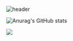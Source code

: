 ![header](https://capsule-render.vercel.app/api?type=soft&color=#c5b8fc&height=300&section=header&text=capsule%20render&fontSize=90)




![Anurag's GitHub stats](https://github-readme-stats.vercel.app/api?username=daheeb&show_icons=true&theme=buefy)



<a href="버튼을 눌렀을 때 이동할 링크" target="_blank"><img src="https://img.shields.io/badge/뱃지레이블-배경색?style=뱃지모양&logo=로고&logoColor=로고색상"/></a>










<!--
**daheeb/daheeb** is a ✨ _special_ ✨ repository because its `README.md` (this file) appears on your GitHub profile.

Here are some ideas to get you started:

- 🔭 I’m currently working on ...
- 🌱 I’m currently learning ...
- 👯 I’m looking to collaborate on ...
- 🤔 I’m looking for help with ...
- 💬 Ask me about ...
- 📫 How to reach me: ...
- 😄 Pronouns: ...
- ⚡ Fun fact: ...
-->
